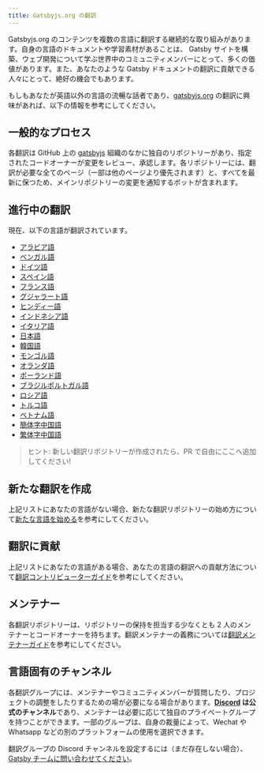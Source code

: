 ```yaml
---
title: Gatsbyjs.org の翻訳
---
```


Gatsbyjs.org のコンテンツを複数の言語に翻訳する継続的な取り組みがあります。自身の言語のドキュメントや学習素材があることは、 Gatsby サイトを構築、ウェブ開発について学ぶ世界中のコミュニティメンバーにとって、多くの価値があります。また、あなたのような Gatsby ドキュメントの翻訳に貢献できる人々にとって、絶好の機会でもあります。

もしもあなたが英語以外の言語の流暢な話者であり、[gatsbyjs.org](https://gatsbyjs.org) の翻訳に興味があれば、以下の情報を参考にしてください。

## 一般的なプロセス

各翻訳は GitHub 上の [gatsbyjs](https://github.com/gatsbyjs/) 組織のなかに独自のリポジトリーがあり、指定されたコードオーナーが変更をレビュー、承認します。各リポジトリーには、翻訳が必要な全てのページ（一部は他のページより優先されます）と、すべてを最新に保つため、メインリポジトリーの変更を通知するボットが含まれます。

## 進行中の翻訳

現在、以下の言語が翻訳されています。

- [アラビア語](https://github.com/gatsbyjs/gatsby-ar)
- [ベンガル語](https://github.com/gatsbyjs/gatsby-bn)
- [ドイツ語](https://github.com/gatsbyjs/gatsby-de)
- [スペイン語](https://github.com/gatsbyjs/gatsby-es)
- [フランス語](https://github.com/gatsbyjs/gatsby-fr)
- [グジャラート語](https://github.com/gatsbyjs/gatsby-gu)
- [ヒンディー語](https://github.com/gatsbyjs/gatsby-hi)
- [インドネシア語](https://github.com/gatsbyjs/gatsby-id)
- [イタリア語](https://github.com/gatsbyjs/gatsby-it)
- [日本語](https://github.com/gatsbyjs/gatsby-ja)
- [韓国語](https://github.com/gatsbyjs/gatsby-ko)
- [モンゴル語](https://github.com/gatsbyjs/gatsby-mn)
- [オランダ語](https://github.com/gatsbyjs/gatsby-nl)
- [ポーランド語](https://github.com/gatsbyjs/gatsby-pl)
- [ブラジルポルトガル語](https://github.com/gatsbyjs/gatsby-pt-BR)
- [ロシア語](https://github.com/gatsbyjs/gatsby-ru)
- [トルコ語](https://github.com/gatsbyjs/gatsby-tr)
- [ベトナム語](https://github.com/gatsbyjs/gatsby-vi)
- [簡体字中国語](https://github.com/gatsbyjs/gatsby-zh-Hans)
- [繁体字中国語](https://github.com/gatsbyjs/gatsby-zh-Hant)

> ヒント: 新しい翻訳リポジトリーが作成されたら、PR で自由にここへ追加してください!

## 新たな翻訳を作成

上記リストにあなたの言語がない場合、新たな翻訳リポジトリーの始め方について[新たな言語を始める](/contributing/translation/new-translations/)を参考にしてください。

## 翻訳に貢献

上記リストにあなたの言語がある場合、あなたの言語の翻訳への貢献方法について[翻訳コントリビューターガイド](/contributing/translation/translators/)を参考にしてください。

## メンテナー

各翻訳リポジトリーは、リポジトリーの保持を担当する少なくとも 2 人のメンテナーとコードオーナーを持ちます。翻訳メンテナーの義務については[翻訳メンテナーガイド](/contributing/translation/maintainers/)を参考にしてください。

## 言語固有のチャンネル

各翻訳グループには、メンテナーやコミュニティメンバーが質問したり、プロジェクトの調整をしたりするための場が必要になる場合があります。**[Discord](https://gatsby.dev/discord) は公式のチャンネル**であり、メンテナーは必要に応じて独自のプライベートグループを持つことができます。一部のグループは、自身の裁量によって、Wechat や Whatsapp などの別のプラットフォームの使用を選択できます。

翻訳グループの Discord チャンネルを設定するには（まだ存在しない場合）、[Gatsby チームに問い合わせてください](/contributing/how-to-contribute/#not-sure-how-to-start-contributing)。
